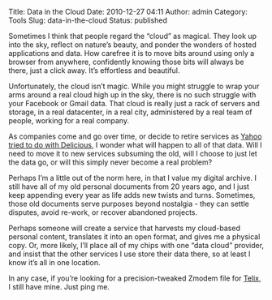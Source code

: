 Title: Data in the Cloud
Date: 2010-12-27 04:11
Author: admin
Category: Tools
Slug: data-in-the-cloud
Status: published

Sometimes I think that people regard the “cloud” as magical. They look
up into the sky, reflect on nature’s beauty, and ponder the wonders of
hosted applications and data. How carefree it is to move bits around
using only a browser from anywhere, confidently knowing those bits will
always be there, just a click away. It’s effortless and beautiful.

Unfortunately, the cloud isn’t magic. While you might struggle to wrap
your arms around a real cloud high up in the sky, there is no such
struggle with your Facebook or Gmail data. That cloud is really just a
rack of servers and storage, in a real datacenter, in a real city,
administered by a real team of people, working for a real company.

As companies come and go over time, or decide to retire services as
[Yahoo tried to do with
Delicious](http://bits.blogs.nytimes.com/2010/12/16/yahoo-may-shut-down-some-services/),
I wonder what will happen to all of that data. Will I need to move it to
new services subsuming the old, will I choose to just let the data go,
or will this simply never become a real problem?

Perhaps I’m a little out of the norm here, in that I value my digital
archive. I still have all of my old personal documents from 20 years
ago, and I just keep appending every year as life adds new twists and
turns. Sometimes, those old documents serve purposes beyond nostalgia -
they can settle disputes, avoid re-work, or recover abandoned projects.

Perhaps someone will create a service that harvests my cloud-based
personal content, translates it into an open format, and gives me a
physical copy. Or, more likely, I’ll place all of my chips with one
“data cloud” provider, and insist that the other services I use store
their data there, so at least I know it’s all in one location.

In any case, if you’re looking for a precision-tweaked Zmodem file for
[Telix](http://en.wikipedia.org/wiki/Telix), I still have mine. Just
ping me.
